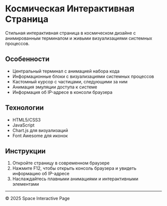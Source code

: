 # Космическая Интерактивная Страница

Стильная интерактивная страница в космическом дизайне с анимированным терминалом и живыми визуализациями системных процессов.

## Особенности

- Центральный терминал с анимацией набора кода
- Информационные блоки с визуализациями системных процессов
- Кастомный курсор с частицами, следующими за ним
- Анимация эмуляции доступа к системе
- Информация об IP-адресе в консоли браузера

## Технологии

- HTML5/CSS3
- JavaScript
- Chart.js для визуализаций
- Font Awesome для иконок

## Инструкции

1. Откройте страницу в современном браузере
2. Нажмите F12, чтобы открыть консоль браузера и увидеть информацию об IP-адресе
3. Наслаждайтесь плавными анимациями и интерактивными элементами

---

© 2025 Space Interactive Page